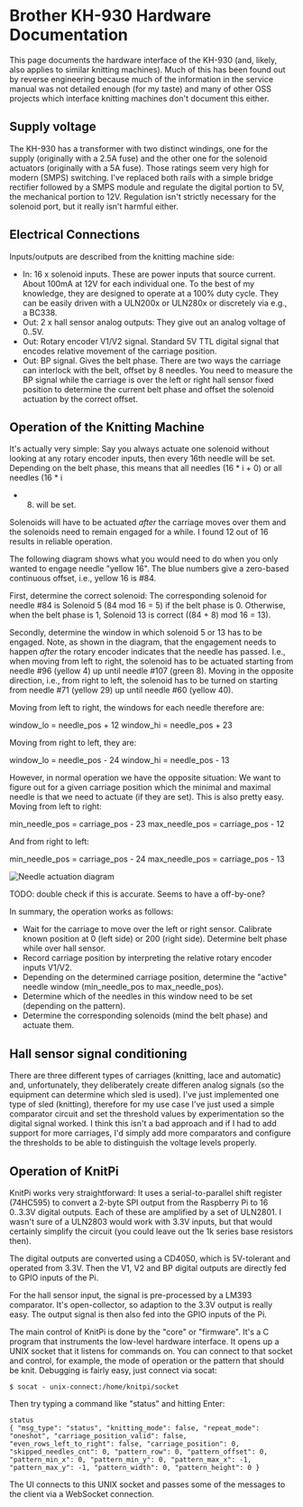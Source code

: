 # Brother KH-930 Hardware Documentation
This page documents the hardware interface of the KH-930 (and, likely, also
applies to similar knitting machines). Much of this has been found out by
reverse engineering because much of the information in the service manual was
not detailed enough (for my taste) and many of other OSS projects which
interface knitting machines don't document this either.


## Supply voltage
The KH-930 has a transformer with two distinct windings, one for the supply
(originally with a 2.5A fuse) and the other one for the solenoid actuators
(originally with a 5A fuse).  Those ratings seem very high for modern (SMPS)
switching. I've replaced both rails with a simple bridge rectifier followed by
a SMPS module and regulate the digital portion to 5V, the mechanical portion to
12V. Regulation isn't strictly necessary for the solenoid port, but it really
isn't harmful either.


## Electrical Connections
Inputs/outputs are described from the knitting machine side:

  * In: 16 x solenoid inputs. These are power inputs that source current. About
    100mA at 12V for each individual one. To the best of my knowledge, they are
    designed to operate at a 100% duty cycle. They can be easily driven with a
    ULN200x or ULN280x or discretely via e.g., a BC338.
  * Out: 2 x hall sensor analog outputs: They give out an analog voltage of 0..5V.
  * Out: Rotary encoder V1/V2 signal. Standard 5V TTL digital signal that
    encodes relative movement of the carriage position.
  * Out: BP signal. Gives the belt phase. There are two ways the carriage can
    interlock with the belt, offset by 8 needles. You need to measure the BP
    signal while the carriage is over the left or right hall sensor fixed position
    to determine the current belt phase and offset the solenoid actuation by the
    correct offset.


## Operation of the Knitting Machine
It's actually very simple: Say you always actuate one solenoid without looking
at any rotary encoder inputs, then every 16th needle will be set. Depending on
the belt phase, this means that all needles (16 * i + 0) or all needles (16 * i
+ 8) will be set.

Solenoids will have to be actuated *after* the carriage moves over them and the
solenoids need to remain engaged for a while. I found 12 out of 16 results in
reliable operation.

The following diagram shows what you would need to do when you only wanted to
engage needle "yellow 16". The blue numbers give a zero-based continuous
offset, i.e., yellow 16 is #84.

First, determine the correct solenoid: The corresponding solenoid for needle #84
is Solenoid 5 (84 mod 16 = 5) if the belt phase is 0. Otherwise, when the belt
phase is 1, Solenoid 13 is correct ((84 + 8) mod 16 = 13).

Secondly, determine the window in which solenoid 5 or 13 has to be engaged.
Note, as shown in the diagram, that the engagement needs to happen *after* the
rotary encoder indicates that the needle has passed. I.e., when moving from
left to right, the solenoid has to be actuated starting from needle #96 (yellow
4) up until needle #107 (green 8). Moving in the opposite direction, i.e., from
right to left, the solenoid has to be turned on starting from needle #71
(yellow 29) up until needle #60 (yellow 40).

Moving from left to right, the windows for each needle therefore are:

window_lo = needle_pos + 12
window_hi = needle_pos + 23

Moving from right to left, they are:

window_lo = needle_pos - 24
window_hi = needle_pos - 13

However, in normal operation we have the opposite situation: We want to figure
out for a given carriage position which the minimal and maximal needle is that
we need to actuate (if they are set). This is also pretty easy. Moving from
left to right:

min_needle_pos = carriage_pos - 23
max_needle_pos = carriage_pos - 12

And from right to left:

min_needle_pos = carriage_pos - 24
max_needle_pos = carriage_pos - 13


![Needle actuation diagram](https://raw.githubusercontent.com/johndoe31415/knitpi/master/docs/needle_actuation.svg)

TODO: double check if this is accurate. Seems to have a off-by-one?


In summary, the operation works as follows:

  * Wait for the carriage to move over the left or right sensor. Calibrate
    known position at 0 (left side) or 200 (right side). Determine belt phase
    while over hall sensor.
  * Record carriage position by interpreting the relative rotary encoder inputs
    V1/V2.
  * Depending on the determined carriage position, determine the "active"
    needle window (min_needle_pos to max_needle_pos).
  * Determine which of the needles in this window need to be set (depending on
    the pattern).
  * Determine the corresponding solenoids (mind the belt phase) and actuate them.


## Hall sensor signal conditioning
There are three different types of carriages (knitting, lace and automatic)
and, unfortunately, they deliberately create differen analog signals (so the
equipment can determine which sled is used). I've just implemented one type of
sled (knitting), therefore for my use case I've just used a simple comparator
circuit and set the threshold values by experimentation so the digital signal
worked. I think this isn't a bad approach and if I had to add support for more
carriages, I'd simply add more comparators and configure the thresholds to be
able to distinguish the voltage levels properly.


## Operation of KnitPi
KnitPi works very straightforward: It uses a serial-to-parallel shift register
(74HC595) to convert a 2-byte SPI output from the Raspberry Pi to 16 0..3.3V
digital outputs. Each of these are amplified by a set of ULN2801. I wasn't sure
of a ULN2803 would work with 3.3V inputs, but that would certainly simplify the
circuit (you could leave out the 1k series base resistors then).

The digital outputs are converted using a CD4050, which is 5V-tolerant and
operated from 3.3V. Then the V1, V2 and BP digital outputs are directly fed to
GPIO inputs of the Pi.

For the hall sensor input, the signal is pre-processed by a LM393 comparator.
It's open-collector, so adaption to the 3.3V output is really easy. The output
signal is then also fed into the GPIO inputs of the Pi.

The main control of KnitPi is done by the "core" or "firmware". It's a C
program that instruments the low-level hardware interface.  It opens up a UNIX
socket that it listens for commands on. You can connect to that socket and
control, for example, the mode of operation or the pattern that should be knit.
Debugging is fairly easy, just connect via socat:

```
$ socat - unix-connect:/home/knitpi/socket
```

Then try typing a command like "status" and hitting Enter:

```
status
{ "msg_type": "status", "knitting_mode": false, "repeat_mode": "oneshot", "carriage_position_valid": false, "even_rows_left_to_right": false, "carriage_position": 0, "skipped_needles_cnt": 0, "pattern_row": 0, "pattern_offset": 0, "pattern_min_x": 0, "pattern_min_y": 0, "pattern_max_x": -1, "pattern_max_y": -1, "pattern_width": 0, "pattern_height": 0 }
```

The UI connects to this UNIX socket and passes some of the messages to the
client via a WebSocket connection.

